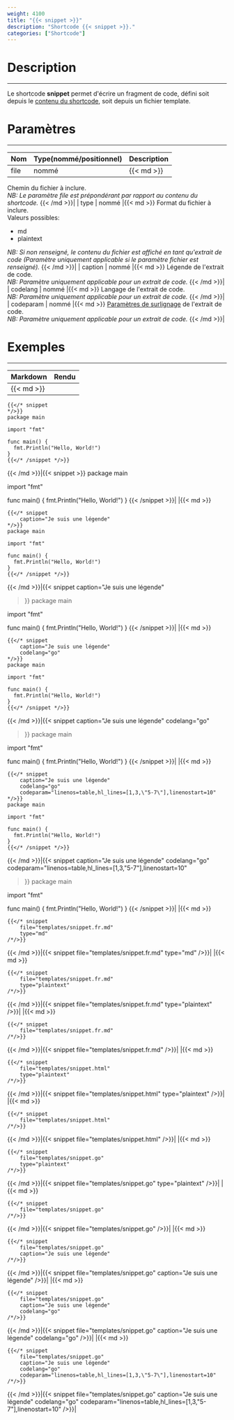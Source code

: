 ```yaml
---
weight: 4100
title: "{{< snippet >}}"
description: "Shortcode {{< snippet >}}."
categories: ["Shortcode"]
---
```


# Description
---

Le shortcode **snippet** permet d'écrire un fragment de code, défini soit depuis le [contenu du shortcode](https://gohugo.io/templates/shortcode-templates/#inner), soit depuis un fichier template.

# Paramètres
---

| Nom | Type(nommé/positionnel) | Description |
| --- | ----------------------- | ----------- |
| file | nommé |{{< md >}}
Chemin du fichier à inclure.  
*NB: Le paramètre file est prépondérant par rapport au contenu du shortcode.*
{{< /md >}}|
| type | nommé |{{< md >}}
Format du fichier à inclure.  
Valeurs possibles:
  * md
  * plaintext

*NB: Si non renseigné, le contenu du fichier est affiché en tant qu'extrait de code (Paramètre uniquement applicable si le paramètre fichier est renseigné).*
{{< /md >}}|
| caption | nommé |{{< md >}}
Légende de l'extrait de code.  
*NB: Paramètre uniquement applicable pour un extrait de code.*
{{< /md >}}|
| codelang | nommé |{{< md >}}
Langage de l'extrait de code.  
*NB: Paramètre uniquement applicable pour un extrait de code.*
{{< /md >}}|
| codeparam | nommé |{{< md >}}
[Paramètres de surlignage](https://gohugo.io/content-management/syntax-highlighting/#highlighting-in-code-fences) de l'extrait de code.  
*NB: Paramètre uniquement applicable pour un extrait de code.*
{{< /md >}}|

# Exemples
---

| Markdown | Rendu |
| -------- | ----- |
|{{< md >}}
```
{{</* snippet
*/>}}
package main

import "fmt"

func main() {
  fmt.Println("Hello, World!")
}
{{</* /snippet */>}}
```
{{< /md >}}|{{< snippet >}}
package main

import "fmt"

func main() {
  fmt.Println("Hello, World!")
}
{{< /snippet >}}|
|{{< md >}}
```
{{</* snippet
    caption="Je suis une légende"
*/>}}
package main

import "fmt"

func main() {
  fmt.Println("Hello, World!")
}
{{</* /snippet */>}}
```
{{< /md >}}|{{< snippet
    caption="Je suis une légende"
>}}
package main

import "fmt"

func main() {
  fmt.Println("Hello, World!")
}
{{< /snippet >}}|
|{{< md >}}
```
{{</* snippet
    caption="Je suis une légende"
    codelang="go"
*/>}}
package main

import "fmt"

func main() {
  fmt.Println("Hello, World!")
}
{{</* /snippet */>}}
```
{{< /md >}}|{{< snippet
    caption="Je suis une légende"
    codelang="go"
>}}
package main

import "fmt"

func main() {
  fmt.Println("Hello, World!")
}
{{< /snippet >}}|
|{{< md >}}
```
{{</* snippet
    caption="Je suis une légende"
    codelang="go"
    codeparam="linenos=table,hl_lines=[1,3,\"5-7\"],linenostart=10"
*/>}}
package main

import "fmt"

func main() {
  fmt.Println("Hello, World!")
}
{{</* /snippet */>}}
```
{{< /md >}}|{{< snippet
    caption="Je suis une légende"
    codelang="go"
    codeparam="linenos=table,hl_lines=[1,3,\"5-7\"],linenostart=10"
>}}
package main

import "fmt"

func main() {
  fmt.Println("Hello, World!")
}
{{< /snippet >}}|
|{{< md >}}
```
{{</* snippet
    file="templates/snippet.fr.md"
    type="md"
/*/>}}
```
{{< /md >}}|{{< snippet
    file="templates/snippet.fr.md"
    type="md"
/>}}|
|{{< md >}}
```
{{</* snippet
    file="templates/snippet.fr.md"
    type="plaintext"
/*/>}}
```
{{< /md >}}|{{< snippet
    file="templates/snippet.fr.md"
    type="plaintext"
/>}}|
|{{< md >}}
```
{{</* snippet
    file="templates/snippet.fr.md"
/*/>}}
```
{{< /md >}}|{{< snippet
    file="templates/snippet.fr.md"
/>}}|
|{{< md >}}
```
{{</* snippet
    file="templates/snippet.html"
    type="plaintext"
/*/>}}
```
{{< /md >}}|{{< snippet
    file="templates/snippet.html"
    type="plaintext"
/>}}|
|{{< md >}}
```
{{</* snippet
    file="templates/snippet.html"
/*/>}}
```
{{< /md >}}|{{< snippet
    file="templates/snippet.html"
/>}}|
|{{< md >}}
```
{{</* snippet
    file="templates/snippet.go"
    type="plaintext"
/*/>}}
```
{{< /md >}}|{{< snippet
    file="templates/snippet.go"
    type="plaintext"
/>}}|
|{{< md >}}
```
{{</* snippet
    file="templates/snippet.go"
/*/>}}
```
{{< /md >}}|{{< snippet
    file="templates/snippet.go"
/>}}|
|{{< md >}}
```
{{</* snippet
    file="templates/snippet.go"
    caption="Je suis une légende"
/*/>}}
```
{{< /md >}}|{{< snippet
    file="templates/snippet.go"
    caption="Je suis une légende"
/>}}|
|{{< md >}}
```
{{</* snippet
    file="templates/snippet.go"
    caption="Je suis une légende"
    codelang="go"
/*/>}}
```
{{< /md >}}|{{< snippet
    file="templates/snippet.go"
    caption="Je suis une légende"
    codelang="go"
/>}}|
|{{< md >}}
```
{{</* snippet
    file="templates/snippet.go"
    caption="Je suis une légende"
    codelang="go"
    codeparam="linenos=table,hl_lines=[1,3,\"5-7\"],linenostart=10"
/*/>}}
```
{{< /md >}}|{{< snippet
    file="templates/snippet.go"
    caption="Je suis une légende"
    codelang="go"
    codeparam="linenos=table,hl_lines=[1,3,\"5-7\"],linenostart=10"
/>}}|
